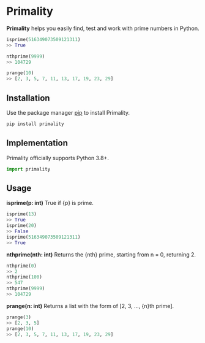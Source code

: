 # Primality

**Primality** helps you easily find, test and work with prime numbers in Python.

```python
isprime(516349073509121311)
>> True

nthprime(9999)
>> 104729

prange(10)
>> [2, 3, 5, 7, 11, 13, 17, 19, 23, 29]
```

## Installation

Use the package manager [pip](https://pip.pypa.io/) to install Primality.

```bash
pip install primality
```

## Implementation

Primality officially supports Python 3.8+.

```python
import primality
```

## Usage

**isprime(p: int)** True if {p} is prime.

```python
isprime(13)
>> True
isprime(20)
>> False
isprime(516349073509121311)
>> True
```

**nthprime(nth: int)** Returns the {nth} prime, starting from n = 0, returning 2.

```python
nthprime(0)
>> 2
nthprime(100)
>> 547
nthprime(9999)
>> 104729
```

**prange(n: int)** Returns a list with the form of [2, 3, ..., {n}th prime].

```python
prange(3)
>> [2, 3, 5]
prange(10)
>> [2, 3, 5, 7, 11, 13, 17, 19, 23, 29]
```
